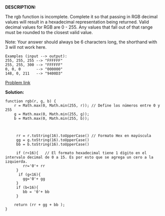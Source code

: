 **DESCRIPTION:**

The rgb function is incomplete. Complete it so that passing in RGB decimal values will result in a hexadecimal representation being returned. Valid decimal values for RGB are 0 - 255. Any values that fall out of that range must be rounded to the closest valid value.

Note: Your answer should always be 6 characters long, the shorthand with 3 will not work here.

```
Examples (input --> output):
255, 255, 255 --> "FFFFFF"
255, 255, 300 --> "FFFFFF"
0, 0, 0       --> "000000"
148, 0, 211   --> "9400D3"
```
<a href="https://www.codewars.com/kata/513e08acc600c94f01000001"> Problem link </a>

**Solution:**

```
function rgb(r, g, b) {
    r = Math.max(0, Math.min(255, r)); // Define los números entre 0 y 255
    g = Math.max(0, Math.min(255, g));
    b = Math.max(0, Math.min(255, b));


    
     rr = r.toString(16).toUpperCase() // Formato Hex en mayúscula
     gg = g.toString(16).toUpperCase() 
     bb = b.toString(16).toUpperCase() 
     
     if (r<16){   // El formato hexadecimal tiene 1 dígito en el intervalo decimal de 0 a 15. Es por esto que se agrega un cero a la izquierda.
        rr='0'+ rr
     }
      if (g<16){
        gg='0'+ gg
     } 
     if (b<16){
        bb = '0'+ bb
     }

    return (rr + gg + bb );
}
```

